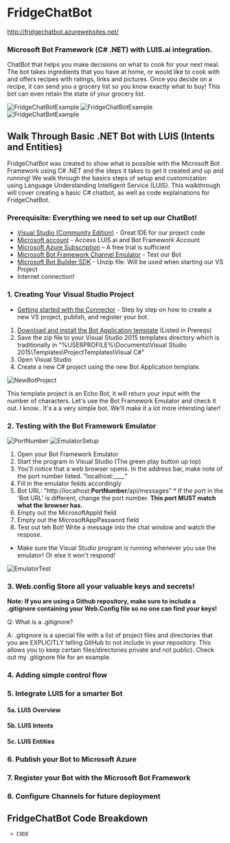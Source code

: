 #  FridgeChatBot
http://fridgechatbot.azurewebsites.net/
### Microsoft Bot Framework (C# .NET) with LUIS.ai integration.

ChatBot that helps you make decisions on what to cook for your next meal. The bot takes ingredients that you have at home, or would like to cook with and offers recipes with ratings, links and pictures. Once you decide on a recipe, it can send you a grocery list so you know exactly what to buy! This bot can even retain the state of your grocery list.

![FridgeChatBotExample](Images/Chat1.PNG)
![FridgeChatBotExample](Images/Chat2.PNG)
![FridgeChatBotExample](Images/Chat3.PNG)

## Walk Through Basic .NET Bot with LUIS (Intents and Entities)
FridgeChatBot was created to show what is possible with the Microsoft Bot Framework using C# .NET and the steps it takes to get it created and up and running! We walk through the basics steps of setup and customization using Language Understanding Intelligent Service (LUIS). This walkthrough will cover creating a basic C# chatbot, as well as code explainations for FridgeChatBot.

### Prerequisite: Everything we need to set up our ChatBot!
* [Visual Studio (Community Edition)](https://www.visualstudio.com/vs/) - Great IDE for our project code
* [Microsoft account](http://accounts.microsoft.com) - Access LUIS.ai and Bot Framework Account
* [Microsoft Azure Subscription](http://azure.com) – A free trial is sufficient
* [Microsoft Bot Framework Channel Emulator](https://docs.botframework.com/en-us/tools/bot-framework-emulator/#navtitle) - Test our Bot
* [Microsoft Bot Builder SDK](http://aka.ms/bf-bc-vstemplate) - Unzip file. Will be used when starting our VS Project
* Internet connection!

### 1. Creating Your Visual Studio Project
* [Getting started with the Connector](https://docs.botframework.com/en-us/csharp/builder/sdkreference/gettingstarted.html) - Step by step on how to create a new VS project, publish, and register your bot.

1. [Download and install the Bot Application template](http://aka.ms/bf-bc-vstemplate) (Listed in Prereqs)
2. Save the zip file to your Visual Studio 2015 templates directory which is traditionally in "%USERPROFILE%\Documents\Visual Studio 2015\Templates\ProjectTemplates\Visual C#\"
3. Open Visual Studio
4. Create a new C# project using the new Bot Application template.

![NewBotProject](Images/NewProject.PNG)

This template project is an Echo Bot, it will return your input with the number of characters. Let's use the Bot Framework Emulator and check it out. I know.. It's a a very simple bot. We'll make it a lot more intersting later!

### 2. Testing with the Bot Framework Emulator
![PortNumber](Images/PortNumber.PNG)
![EmulatorSetup](Images/EmulatorSetup.PNG)

1. Open your Bot Framework Emulator
2. Start the program in Visual Studio (The green play button up top)
3. You'll notice that a web browser opens. In the address bar, make note of the port number listed. "localhost:____"
4. Fill in the emulator feilds accordingly
  1. Bot URL: "http://localhost:**PortNumber**/api/messages"
    * If the port in the 'Bot URL' is different, change the port number. **This port MUST match what the browser has.**
  2. Empty out the MicrosoftAppId field
  3. Empty out the MicrosoftAppPassword field
5. Test out teh Bot! Write a message into the chat window and watch the respose.
  * Make sure the Visual Studio program is running whenever you use the emulator! Or else it won't respond!

![EmulatorTest](Images/EmulatorTest.PNG)

### 3. Web.config Store all your valuable keys and secrets!



**Note: If you are using a Github repository, make sure to include a .gitignore containing your Web.Config file so no one can find your keys!**

Q: What is a .gitignore?

A: .gitignore is a special file with a list of project files and directories that you are EXPLICITLY telling GitHub to not include in your repository. This allows you to keep certain files/directories private and not public). Check out my .gitignore file for an example.

### 4. Adding simple control flow

### 5. Integrate LUIS for a smarter Bot
#### 5a. LUIS Overview
#### 5b. LUIS Intents
#### 5c. LUIS Entities

### 6. Publish your Bot to Microsoft Azure
### 7. Register your Bot with the Microsoft Bot Framework
### 8. Configure Channels for future deployment

## FridgeChatBot Code Breakdown


 ```
  > CODE
 ````
